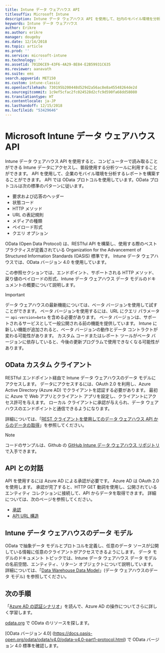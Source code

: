 ```yaml
---
title: Intune データ ウェアハウス API
titlesuffix: Microsoft Intune
description: Intune データ ウェアハウス API を使用して、社内のモバイル環境を分析できるレポートを構築できます。
keywords: Intune データ ウェアハウス
author: Erikre
ms.author: erikre
manager: dougeby
ms.date: 12/14/2018
ms.topic: article
ms.prod: ''
ms.service: microsoft-intune
ms.technology: ''
ms.assetid: 701D6CE9-43F6-4A29-8E84-E2B59931C635
ms.reviewer: aanavath
ms.suite: ems
search.appverid: MET150
ms.custom: intune-classic
ms.openlocfilehash: 730195b200448d529d2a56ac8e8a45548264de2d
ms.sourcegitcommit: 1c9ef5cfac2fc024528d2cfc9d590fa68dd58080
ms.translationtype: HT
ms.contentlocale: ja-JP
ms.lasthandoff: 12/15/2018
ms.locfileid: "53429646"
---
```

#  <a name="microsoft-intune-data-warehouse-api"></a>Microsoft Intune データ ウェアハウス API

Intune データ ウェアハウス API を使用すると、コンピューターで読み取ることができる Intune データにアクセスし、普段使用する分析ツールに利用することができます。 API を使用して、企業のモバイル環境を分析するレポートを構築することができます。 API では OData プロトコルを使用しています。OData プロトコルは次の標準のパターンに従います。

  -   要求および応答のヘッダー
  -   状態コード
  -   HTTP メソッド
  -   URL の表記規則
  -   メディアの種類
  -   ペイロード形式
  -   クエリ オプション

OData (Open Data Protocol) は、RESTful API を構築し、使用する際のベスト プラクティスが定義されている Organization for the Advancement of Structured Information Standards (OASIS) 標準です。 Intune データ ウェアハウスでは、OData バージョン 4.0 を使用しています。

この参照セクションでは、エンドポイント、サポートされる HTTP メソッド、戻り値のペイロードの形式、Intune データ ウェアハウス データ モデルのドキュメントの概要について説明します。

> [!Important]  
> データ ウェアハウスの最新機能については、ベータ バージョンを使用して試すことができます。 ベータ バージョンを使用するには、URL にクエリ パラメーター `api-version=beta` を含める必要があります。 ベータ バージョンは、サポートされるサービスとして一般公開される前の機能を提供しています。 Intune に新しい機能が追加されると、ベータ バージョンの動作とデータ コントラクトが変わる可能性があります。 カスタム コードまたはレポート ツールがベータ バージョンに依存していると、今後の更新プログラムで使用できなくなる可能性があります。 <!--If you experience problems with the beta service, follow [link to feedback process]() to report the issue or provide feedback.-->

## <a name="odata-custom-client"></a>OData カスタム クライアント

RESTful エンドポイント経由で Intune データ ウェアハウスのデータ モデルにアクセスします。 データにアクセスするには、OAuth 2.0 を利用し、Azure Active Directory (Azure AD) でクライアントを認証する必要があります。 最初に Azure で Web アプリとクライアント アプリを設定し、クライアントにアクセス許可を与えます。 ローカル クライアントに承認が与えられ、データ ウェアハウスのエンドポイントと通信できるようになります。

詳細については、「[REST クライアントを使用してのデータ ウェアハウス API からのデータの取得](reports-proc-data-rest.md)」を参照してください。

> [!Note]  
> コードのサンプルは、Github の [GitHub Intune データ ウェアハウス リポジトリ](https://github.com/Microsoft/Intune-Data-Warehouse)で入手できます。

## <a name="interacting-with-the-api"></a>API との対話

API を使用するには Azure AD による承認が必要です。 Azure AD は OAuth 2.0 を使用します。 承認が完了すると、HTTP GET 動詞を使用し、公開されているエンティティ コレクションに接続して、API からデータを取得できます。 詳細については、次のページを参照してください。

 -  [承認](reports-api-url.md)
 -  [API URL 構造](reports-api-url.md)

## <a name="intune-data-warehouse-data-model"></a>Intune データ ウェアハウスのデータ モデル

OData で抽象データ モデルとプロトコルを定義し、任意のデータ ソースが公開している情報に任意のクライアントがアクセスできるようにします。 データ モデルのドキュメント トピックでは、Intune データ ウェアハウス データ モデルの名前空間、エンティティ、リターン オブジェクトについて説明しています。 詳細については、「[Data Warehouse Data Model](reports-ref-data-model.md)」(データ ウェアハウスのデータ モデル) を参照してください。

## <a name="next-steps"></a>次の手順

「[Azure AD の認証シナリオ](https://docs.microsoft.com/azure/active-directory/develop/active-directory-authentication-scenarios)」を読んで、Azure AD の操作についてさらに詳しく学習します。

[odata.org](https://www.odata.org) で OData のリソースを探します。
  
[OData バージョン 4.0] (https://docs.oasis-open.org/odata/odata/v4.0/odata-v4.0-part1-protocol.html) で OData バージョン 4.0 標準を確認します。  

